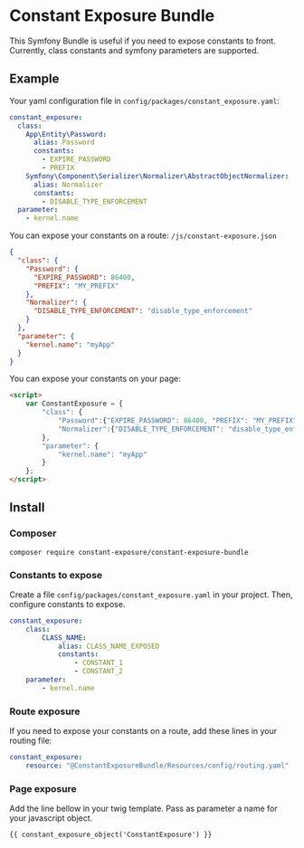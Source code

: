 # Constant Exposure Bundle

This Symfony Bundle is useful if you need to expose constants to front.
Currently, class constants and symfony parameters are supported.

## Example

Your yaml configuration file in `config/packages/constant_exposure.yaml`:
``` yaml
constant_exposure:
  class:
    App\Entity\Password:
      alias: Password
      constants:
        - EXPIRE_PASSWORD
        - PREFIX
    Symfony\Component\Serializer\Normalizer\AbstractObjectNormalizer:
      alias: Normalizer
      constants:
        - DISABLE_TYPE_ENFORCEMENT
  parameter:
    - kernel.name  
```

You can expose your constants on a route:
`/js/constant-exposure.json`

```json
{
  "class": {
    "Password": {
      "EXPIRE_PASSWORD": 86400,
      "PREFIX": "MY_PREFIX"
    },
    "Normalizer": {
      "DISABLE_TYPE_ENFORCEMENT": "disable_type_enforcement"
    }
  },
  "parameter": {
    "kernel.name": "myApp"
  }
}
```

You can expose your constants on your page:
``` html
<script>
    var ConstantExposure = {
        "class": {
            "Password":{"EXPIRE_PASSWORD": 86400, "PREFIX": "MY_PREFIX"},
            "Normalizer":{"DISABLE_TYPE_ENFORCEMENT": "disable_type_enforcement"}
        },
        "parameter": {
            "kernel.name": "myApp"
        }
    };
</script>
```

## Install

### Composer
`composer require constant-exposure/constant-exposure-bundle`

### Constants to expose
Create a file `config/packages/constant_exposure.yaml` in your project. Then, configure constants to expose.
``` yaml
constant_exposure:
    class:
        CLASS_NAME:
            alias: CLASS_NAME_EXPOSED
            constants:
                - CONSTANT_1
                - CONSTANT_2
    parameter:
        - kernel.name
```

### Route exposure
If you need to expose your constants on a route, add these lines in your routing file:
``` yaml
constant_exposure:
    resource: "@ConstantExposureBundle/Resources/config/routing.yaml"
```

### Page exposure
Add the line bellow in your twig template. Pass as parameter a name for your javascript object.
``` twig
{{ constant_exposure_object('ConstantExposure') }}
```